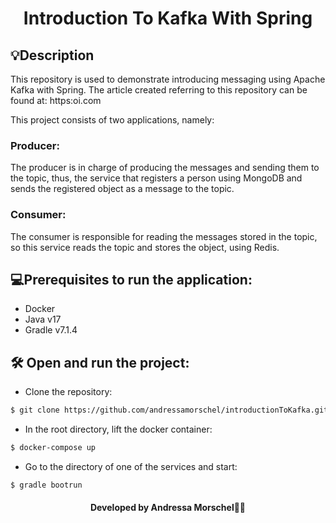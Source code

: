 <h1 align="center">Introduction To Kafka With Spring </h1>

## 💡Description
This repository is used to demonstrate introducing messaging using Apache Kafka with Spring. The article created referring to this repository can be found at: https:oi.com

This project consists of two applications, namely:
### Producer:
The producer is in charge of producing the messages and sending them to the topic, thus, the service that registers a person using MongoDB and sends the registered object as a message to the topic.
### Consumer:
The consumer is responsible for reading the messages stored in the topic, so this service reads the topic and stores the object, using Redis.
## 💻Prerequisites to run the application:
- Docker
- Java v17
- Gradle v7.1.4
## 🛠️ Open and run the project:
- Clone the repository:
```bash
$ git clone https://github.com/andressamorschel/introductionToKafka.git
```
- In the root directory, lift the docker container:
```bash
$ docker-compose up
```
- Go to the directory of one of the services and start:
```bash
$ gradle bootrun
```
<h4 align="center">Developed by Andressa Morschel👩‍💻</h4>
